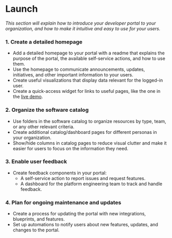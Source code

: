 # Launch

*This section will explain how to introduce your developer portal to your organization, and how to make it intuitive and easy to use for your users.*

### 1. Create a detailed homepage

- Add a detailed homepage to your portal with a readme that explains the purpose of the portal, the available self-service actions, and how to use them.
- Use the homepage to communicate announcements, updates, initiatives, and other important information to your users.
- Create useful visualizations that display data relevant for the logged-in user.
- Create a quick-access widget for links to useful pages, like the one in the [live demo](https://demo.getport.io).

### 2. Organize the software catalog

- Use folders in the software catalog to organize resources by type, team, or any other relevant criteria.
- Create additional catalog/dashboard pages for different personas in your organization.
- Show/hide columns in catalog pages to reduce visual clutter and make it easier for users to focus on the information they need.

### 3. Enable user feedback

- Create feedback components in your portal:
  - A self-service action to report issues and request features.
  - A dashboard for the platform engineering team to track and handle feedback.

### 4. Plan for ongoing maintenance and updates

- Create a process for updating the portal with new integrations, blueprints, and features.
- Set up automations to notify users about new features, updates, and changes to the portal.